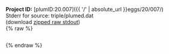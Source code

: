 **Project ID:** [plumID:20.007]({{ '/' | absolute_url }}eggs/20/007/)  
Stderr for source:  triple/plumed.dat   
(download [zipped raw stdout](plumed.dat.plumed_master.stdout.txt.zip))  
{% raw %}
<pre>
</pre>
{% endraw %}
